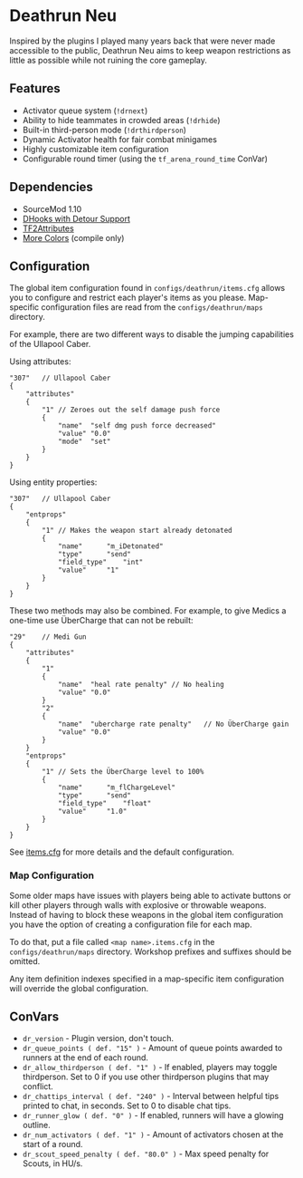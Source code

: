 # Deathrun Neu
Inspired by the plugins I played many years back that were never made accessible to the public, Deathrun Neu aims to keep weapon restrictions as little as possible while not ruining the core gameplay.

## Features
* Activator queue system (`!drnext`)
* Ability to hide teammates in crowded areas (`!drhide`)
* Built-in third-person mode (`!drthirdperson`)
* Dynamic Activator health for fair combat minigames
* Highly customizable item configuration
* Configurable round timer (using the `tf_arena_round_time` ConVar)

## Dependencies
* SourceMod 1.10
* [DHooks with Detour Support](https://forums.alliedmods.net/showpost.php?p=2588686&postcount=589)
* [TF2Attributes](https://forums.alliedmods.net/showthread.php?t=210221)
* [More Colors](https://forums.alliedmods.net/showthread.php?t=185016) (compile only)

## Configuration
The global item configuration found in `configs/deathrun/items.cfg` allows you to configure and restrict each player's items as you please.
Map-specific configuration files are read from the `configs/deathrun/maps` directory.

For example, there are two different ways to disable the jumping capabilities of the Ullapool Caber.

Using attributes:
```
"307"	// Ullapool Caber
{
	"attributes"
	{
		"1"	// Zeroes out the self damage push force
		{
			"name"	"self dmg push force decreased"
			"value"	"0.0"
			"mode"	"set"
		}
	}
}
```
Using entity properties:
```
"307"	// Ullapool Caber
{
	"entprops"
	{
		"1"	// Makes the weapon start already detonated
		{
			"name"		"m_iDetonated"
			"type"		"send"
			"field_type"	"int"
			"value"		"1"
		}
	}
}
```

These two methods may also be combined. For example, to give Medics a one-time use ÜberCharge that can not be rebuilt:
```
"29"	// Medi Gun
{
	"attributes"
	{
		"1"
		{
			"name"	"heal rate penalty"	// No healing
			"value"	"0.0"
		}
		"2"
		{
			"name"	"ubercharge rate penalty"	// No ÜberCharge gain
			"value"	"0.0"
		}
	}
	"entprops"
	{
		"1"	// Sets the ÜberCharge level to 100%
		{
			"name"		"m_flChargeLevel"
			"type"		"send"
			"field_type"	"float"
			"value"		"1.0"
		}
	}
}
```

See [items.cfg](/addons/sourcemod/configs/deathrun/items.cfg) for more details and the default configuration.

### Map Configuration
Some older maps have issues with players being able to activate buttons or kill other players through walls with explosive or throwable weapons. Instead of having to block these weapons in the global item configuration you have the option of creating a configuration file for each map.

To do that, put a file called `<map name>.items.cfg` in the `configs/deathrun/maps` directory. Workshop prefixes and suffixes should be omitted.

Any item definition indexes specified in a map-specific item configuration will override the global configuration.

## ConVars
- `dr_version` - Plugin version, don't touch.
- `dr_queue_points ( def. "15" )` - Amount of queue points awarded to runners at the end of each round.
- `dr_allow_thirdperson ( def. "1" )` - If enabled, players may toggle thirdperson. Set to 0 if you use other thirdperson plugins that may conflict.
- `dr_chattips_interval ( def. "240" )` - Interval between helpful tips printed to chat, in seconds. Set to 0 to disable chat tips.
- `dr_runner_glow ( def. "0" )` - If enabled, runners will have a glowing outline.
- `dr_num_activators ( def. "1" )` - Amount of activators chosen at the start of a round.
- `dr_scout_speed_penalty ( def. "80.0" )` - Max speed penalty for Scouts, in HU/s.